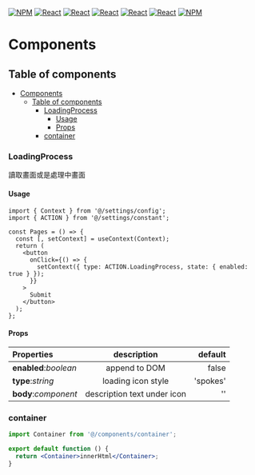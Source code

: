 [![NPM](https://img.shields.io/badge/NPM-ba443f?style=for-the-badge&logo=npm&logoColor=white)](https://www.npmjs.com/)
[![React](https://img.shields.io/badge/Node.js-43853D?style=for-the-badge&logo=node.js&logoColor=white)](https://nodejs.org/en/)
[![React](https://img.shields.io/badge/-ReactJs-61DAFB?style=for-the-badge&logo=react&logoColor=white)](https://zh-hant.reactjs.org/)
[![React](https://img.shields.io/badge/Less-1d365d?style=for-the-badge&logo=less&logoColor=white)](https://lesscss.org/)
[![React](https://img.shields.io/badge/HTML5-E34F26?style=for-the-badge&logo=html5&logoColor=white)](https://www.w3schools.com/html/)
[![React](https://img.shields.io/badge/-CSS3-1572B6?style=for-the-badge&logo=css3&logoColor=white)](https://www.w3schools.com/css/)
[![NPM](https://img.shields.io/badge/DEV-Jameshsu1125-9cf?style=for-the-badge)](https://www.npmjs.com/~jameshsu1125)

# Components

## Table of components

- [Components](#components)
  - [Table of components](#table-of-components)
    - [LoadingProcess](#loadingprocess)
      - [Usage](#usage)
      - [Props](#props)
    - [container](#container)

### LoadingProcess

讀取畫面或是處理中畫面

#### Usage

```JSX
import { Context } from '@/settings/config';
import { ACTION } from '@/settings/constant';

const Pages = () => {
  const [, setContext] = useContext(Context);
  return (
    <button
      onClick={() => {
        setContext({ type: ACTION.LoadingProcess, state: { enabled: true } });
      }}
    >
      Submit
    </button>
  );
};
```

#### Props

| Properties            |         description         |  default |
| :-------------------- | :-------------------------: | -------: |
| **enabled**:_boolean_ |        append to DOM        |    false |
| **type**:_string_     |     loading icon style      | 'spokes' |
| **body**:_component_  | description text under icon |       '' |

### container

```jsx
import Container from '@/components/container';

export default function () {
  return <Container>innerHtml</Container>;
}
```

<!-- ### Development

#### Methods

| method                              | description | return |
| :---------------------------------- | :---------: | -----: |
| .**functionName**(**arg**:_string_) |     xxx     |   void |

#### Properties

| Properties            | description | default |
| :-------------------- | :---------: | ------: |
| .**enable**:_boolean_ |     xxx     |    true |

#### Props

| Properties         | description | default |
| :----------------- | :---------: | ------: |
| **title**:_string_ |     xxx     |      '' | -->
